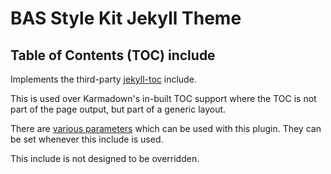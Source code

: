 # BAS Style Kit Jekyll Theme

## Table of Contents (TOC) include

Implements the third-party [jekyll-toc](https://github.com/allejo/jekyll-toc) include.

This is used over Karmadown's in-built TOC support where the TOC is not part of the page output, but part of a generic
layout.

There are [various parameters](https://github.com/allejo/jekyll-toc#parameters) which can be used with this plugin. 
They can be set whenever this include is used.

This include is not designed to be overridden.
